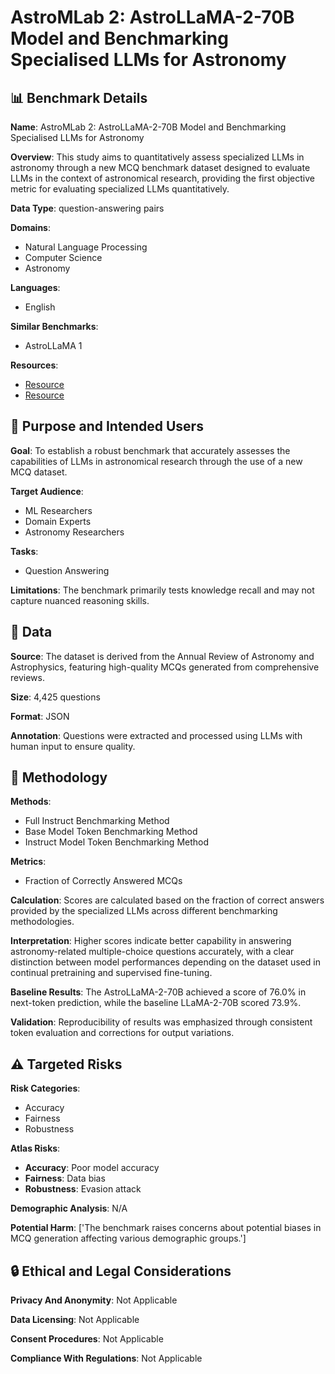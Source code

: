 # AstroMLab 2: AstroLLaMA-2-70B Model and Benchmarking Specialised LLMs for Astronomy

## 📊 Benchmark Details

**Name**: AstroMLab 2: AstroLLaMA-2-70B Model and Benchmarking Specialised LLMs for Astronomy

**Overview**: This study aims to quantitatively assess specialized LLMs in astronomy through a new MCQ benchmark dataset designed to evaluate LLMs in the context of astronomical research, providing the first objective metric for evaluating specialized LLMs quantitatively.

**Data Type**: question-answering pairs

**Domains**:
- Natural Language Processing
- Computer Science
- Astronomy

**Languages**:
- English

**Similar Benchmarks**:
- AstroLLaMA 1

**Resources**:
- [Resource](https://huggingface.co/AstroMLab)
- [Resource](https://arxiv.org/abs/2409.19750)

## 🎯 Purpose and Intended Users

**Goal**: To establish a robust benchmark that accurately assesses the capabilities of LLMs in astronomical research through the use of a new MCQ dataset.

**Target Audience**:
- ML Researchers
- Domain Experts
- Astronomy Researchers

**Tasks**:
- Question Answering

**Limitations**: The benchmark primarily tests knowledge recall and may not capture nuanced reasoning skills.

## 💾 Data

**Source**: The dataset is derived from the Annual Review of Astronomy and Astrophysics, featuring high-quality MCQs generated from comprehensive reviews.

**Size**: 4,425 questions

**Format**: JSON

**Annotation**: Questions were extracted and processed using LLMs with human input to ensure quality.

## 🔬 Methodology

**Methods**:
- Full Instruct Benchmarking Method
- Base Model Token Benchmarking Method
- Instruct Model Token Benchmarking Method

**Metrics**:
- Fraction of Correctly Answered MCQs

**Calculation**: Scores are calculated based on the fraction of correct answers provided by the specialized LLMs across different benchmarking methodologies.

**Interpretation**: Higher scores indicate better capability in answering astronomy-related multiple-choice questions accurately, with a clear distinction between model performances depending on the dataset used in continual pretraining and supervised fine-tuning.

**Baseline Results**: The AstroLLaMA-2-70B achieved a score of 76.0% in next-token prediction, while the baseline LLaMA-2-70B scored 73.9%.

**Validation**: Reproducibility of results was emphasized through consistent token evaluation and corrections for output variations.

## ⚠️ Targeted Risks

**Risk Categories**:
- Accuracy
- Fairness
- Robustness

**Atlas Risks**:
- **Accuracy**: Poor model accuracy
- **Fairness**: Data bias
- **Robustness**: Evasion attack

**Demographic Analysis**: N/A

**Potential Harm**: ['The benchmark raises concerns about potential biases in MCQ generation affecting various demographic groups.']

## 🔒 Ethical and Legal Considerations

**Privacy And Anonymity**: Not Applicable

**Data Licensing**: Not Applicable

**Consent Procedures**: Not Applicable

**Compliance With Regulations**: Not Applicable
